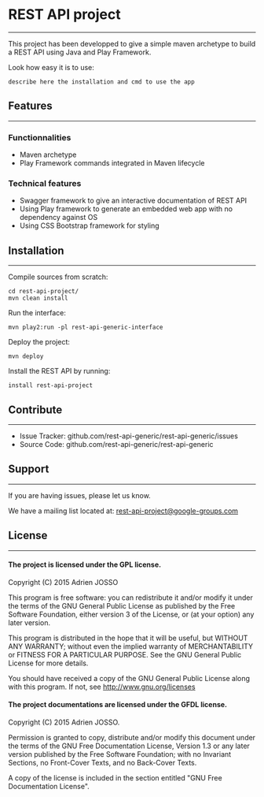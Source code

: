# REST API project
---------------------------------------

This project has been developped to give a simple maven archetype to build a REST API using Java and Play Framework.

Look how easy it is to use:

    describe here the installation and cmd to use the app

## Features
--------

### Functionnalities
- Maven archetype
- Play Framework commands integrated in Maven lifecycle


### Technical features
- Swagger framework to give an interactive documentation of REST API
- Using Play framework to generate an embedded web app with no dependency against OS
- Using CSS Bootstrap framework for styling

## Installation
------------

Compile sources from scratch:

    cd rest-api-project/
    mvn clean install 

Run the interface:

    mvn play2:run -pl rest-api-generic-interface

Deploy the project:

    mvn deploy

Install the REST API by running:

    install rest-api-project

## Contribute
----------

- Issue Tracker: github.com/rest-api-generic/rest-api-generic/issues
- Source Code: github.com/rest-api-generic/rest-api-generic

## Support
-------

If you are having issues, please let us know.

We have a mailing list located at: rest-api-project@google-groups.com

## License
-------

#### The project is licensed under the GPL license.

Copyright (C) 2015 Adrien JOSSO

This program is free software: you can redistribute it and/or modify
it under the terms of the GNU General Public License as published by
the Free Software Foundation, either version 3 of the License, or
(at your option) any later version.

This program is distributed in the hope that it will be useful,
but WITHOUT ANY WARRANTY; without even the implied warranty of
MERCHANTABILITY or FITNESS FOR A PARTICULAR PURPOSE.  See the
GNU General Public License for more details.

You should have received a copy of the GNU General Public License
along with this program.  If not, see http://www.gnu.org/licenses

#### The project documentations are licensed under the GFDL license.

Copyright (C)  2015  Adrien JOSSO.

Permission is granted to copy, distribute and/or modify this document
under the terms of the GNU Free Documentation License, Version 1.3
or any later version published by the Free Software Foundation;
with no Invariant Sections, no Front-Cover Texts, and no Back-Cover Texts.

A copy of the license is included in the section entitled "GNU
Free Documentation License".
